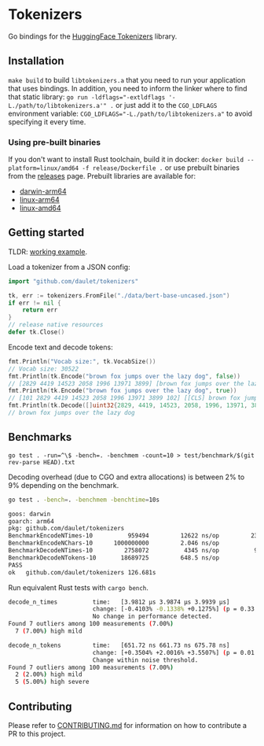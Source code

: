 # Tokenizers

Go bindings for the [HuggingFace Tokenizers](https://github.com/huggingface/tokenizers) library.

## Installation

`make build` to build `libtokenizers.a` that you need to run your application that uses bindings. In addition, you need to inform the linker where to find that static library: `go run -ldflags="-extldflags '-L./path/to/libtokenizers.a'" .` or just add it to the `CGO_LDFLAGS` environment variable: `CGO_LDFLAGS="-L./path/to/libtokenizers.a"` to avoid specifying it every time.

### Using pre-built binaries

If you don't want to install Rust toolchain, build it in docker: `docker build --platform=linux/amd64 -f release/Dockerfile .` or use prebuilt binaries from the [releases](https://github.com/daulet/tokenizers/releases) page. Prebuilt libraries are available for:

* [darwin-arm64](https://github.com/daulet/tokenizers/releases/latest/download/libtokenizers.darwin-arm64.tar.gz)
* [linux-arm64](https://github.com/daulet/tokenizers/releases/latest/download/libtokenizers.linux-arm64.tar.gz)
* [linux-amd64](https://github.com/daulet/tokenizers/releases/latest/download/libtokenizers.linux-amd64.tar.gz)

## Getting started

TLDR: [working example](example/main.go).

Load a tokenizer from a JSON config:

```go
import "github.com/daulet/tokenizers"

tk, err := tokenizers.FromFile("./data/bert-base-uncased.json")
if err != nil {
    return err
}
// release native resources
defer tk.Close()
```

Encode text and decode tokens:

```go
fmt.Println("Vocab size:", tk.VocabSize())
// Vocab size: 30522
fmt.Println(tk.Encode("brown fox jumps over the lazy dog", false))
// [2829 4419 14523 2058 1996 13971 3899] [brown fox jumps over the lazy dog]
fmt.Println(tk.Encode("brown fox jumps over the lazy dog", true))
// [101 2829 4419 14523 2058 1996 13971 3899 102] [[CLS] brown fox jumps over the lazy dog [SEP]]
fmt.Println(tk.Decode([]uint32{2829, 4419, 14523, 2058, 1996, 13971, 3899}, true))
// brown fox jumps over the lazy dog
```

## Benchmarks

`go test . -run=^\$ -bench=. -benchmem -count=10 > test/benchmark/$(git rev-parse HEAD).txt`

Decoding overhead (due to CGO and extra allocations) is between 2% to 9% depending on the benchmark.

```bash
go test . -bench=. -benchmem -benchtime=10s

goos: darwin
goarch: arm64
pkg: github.com/daulet/tokenizers
BenchmarkEncodeNTimes-10     	  959494	     12622 ns/op	     232 B/op	      12 allocs/op
BenchmarkEncodeNChars-10      1000000000	     2.046 ns/op	       0 B/op	       0 allocs/op
BenchmarkDecodeNTimes-10     	 2758072	      4345 ns/op	      96 B/op	       3 allocs/op
BenchmarkDecodeNTokens-10    	18689725	     648.5 ns/op	       7 B/op	       0 allocs/op
PASS
ok   github.com/daulet/tokenizers 126.681s
```

Run equivalent Rust tests with `cargo bench`.

```bash
decode_n_times          time:   [3.9812 µs 3.9874 µs 3.9939 µs]
                        change: [-0.4103% -0.1338% +0.1275%] (p = 0.33 > 0.05)
                        No change in performance detected.
Found 7 outliers among 100 measurements (7.00%)
  7 (7.00%) high mild

decode_n_tokens         time:   [651.72 ns 661.73 ns 675.78 ns]
                        change: [+0.3504% +2.0016% +3.5507%] (p = 0.01 < 0.05)
                        Change within noise threshold.
Found 7 outliers among 100 measurements (7.00%)
  2 (2.00%) high mild
  5 (5.00%) high severe
```

## Contributing

Please refer to [CONTRIBUTING.md](CONTRIBUTING.md) for information on how to contribute a PR to this project.
